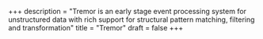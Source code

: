 +++
description = "Tremor is an early stage event processing system for unstructured data with rich support for structural pattern matching, filtering and transformation"
title = "Tremor"
draft = false
+++
